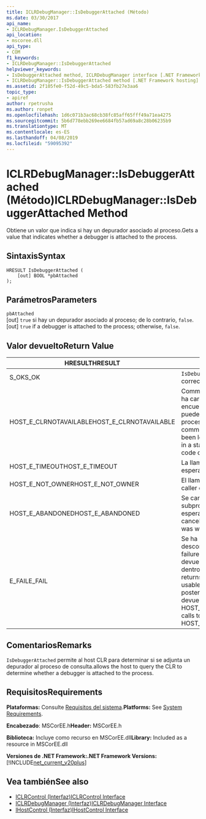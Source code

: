 ```yaml
---
title: ICLRDebugManager::IsDebuggerAttached (Método)
ms.date: 03/30/2017
api_name:
- ICLRDebugManager.IsDebuggerAttached
api_location:
- mscoree.dll
api_type:
- COM
f1_keywords:
- ICLRDebugManager::IsDebuggerAttached
helpviewer_keywords:
- IsDebuggerAttached method, ICLRDebugManager interface [.NET Framework hosting]
- ICLRDebugManager::IsDebuggerAttached method [.NET Framework hosting]
ms.assetid: 2f105fe0-f52d-49c5-bda5-583fb27e3aa6
topic_type:
- apiref
author: rpetrusha
ms.author: ronpet
ms.openlocfilehash: 1d6c071b3ac68cb38fc85aff65fff49a71ea4275
ms.sourcegitcommit: 5b6d778ebb269ee6684fb57ad69a8c28b06235b9
ms.translationtype: MT
ms.contentlocale: es-ES
ms.lasthandoff: 04/08/2019
ms.locfileid: "59095392"
---
```

# <a name="iclrdebugmanagerisdebuggerattached-method"></a><span data-ttu-id="4e049-102">ICLRDebugManager::IsDebuggerAttached (Método)</span><span class="sxs-lookup"><span data-stu-id="4e049-102">ICLRDebugManager::IsDebuggerAttached Method</span></span>
<span data-ttu-id="4e049-103">Obtiene un valor que indica si hay un depurador asociado al proceso.</span><span class="sxs-lookup"><span data-stu-id="4e049-103">Gets a value that indicates whether a debugger is attached to the process.</span></span>  
  
## <a name="syntax"></a><span data-ttu-id="4e049-104">Sintaxis</span><span class="sxs-lookup"><span data-stu-id="4e049-104">Syntax</span></span>  
  
```  
HRESULT IsDebuggerAttached (  
    [out] BOOL *pbAttached  
);  
```  
  
## <a name="parameters"></a><span data-ttu-id="4e049-105">Parámetros</span><span class="sxs-lookup"><span data-stu-id="4e049-105">Parameters</span></span>  
 `pbAttached`  
 <span data-ttu-id="4e049-106">[out] `true` si hay un depurador asociado al proceso; de lo contrario, `false`.</span><span class="sxs-lookup"><span data-stu-id="4e049-106">[out] `true` if a debugger is attached to the process; otherwise, `false`.</span></span>  
  
## <a name="return-value"></a><span data-ttu-id="4e049-107">Valor devuelto</span><span class="sxs-lookup"><span data-stu-id="4e049-107">Return Value</span></span>  
  
|<span data-ttu-id="4e049-108">HRESULT</span><span class="sxs-lookup"><span data-stu-id="4e049-108">HRESULT</span></span>|<span data-ttu-id="4e049-109">Descripción</span><span class="sxs-lookup"><span data-stu-id="4e049-109">Description</span></span>|  
|-------------|-----------------|  
|<span data-ttu-id="4e049-110">S_OK</span><span class="sxs-lookup"><span data-stu-id="4e049-110">S_OK</span></span>|`IsDebuggerAttached` <span data-ttu-id="4e049-111">se devolvió correctamente.</span><span class="sxs-lookup"><span data-stu-id="4e049-111">returned successfully.</span></span>|  
|<span data-ttu-id="4e049-112">HOST_E_CLRNOTAVAILABLE</span><span class="sxs-lookup"><span data-stu-id="4e049-112">HOST_E_CLRNOTAVAILABLE</span></span>|<span data-ttu-id="4e049-113">Common language runtime (CLR) no se ha cargado en un proceso o el CLR se encuentra en un estado en el que no se puede ejecutar código administrado o procesar la llamada correctamente.</span><span class="sxs-lookup"><span data-stu-id="4e049-113">The common language runtime (CLR) has not been loaded into a process, or the CLR is in a state in which it cannot run managed code or process the call successfully.</span></span>|  
|<span data-ttu-id="4e049-114">HOST_E_TIMEOUT</span><span class="sxs-lookup"><span data-stu-id="4e049-114">HOST_E_TIMEOUT</span></span>|<span data-ttu-id="4e049-115">La llamada ha agotado el tiempo de espera.</span><span class="sxs-lookup"><span data-stu-id="4e049-115">The call timed out.</span></span>|  
|<span data-ttu-id="4e049-116">HOST_E_NOT_OWNER</span><span class="sxs-lookup"><span data-stu-id="4e049-116">HOST_E_NOT_OWNER</span></span>|<span data-ttu-id="4e049-117">El llamador no posee el bloqueo.</span><span class="sxs-lookup"><span data-stu-id="4e049-117">The caller does not own the lock.</span></span>|  
|<span data-ttu-id="4e049-118">HOST_E_ABANDONED</span><span class="sxs-lookup"><span data-stu-id="4e049-118">HOST_E_ABANDONED</span></span>|<span data-ttu-id="4e049-119">Se canceló un evento mientras un subproceso bloqueado o fibra estaba esperando en ella.</span><span class="sxs-lookup"><span data-stu-id="4e049-119">An event was canceled while a blocked thread or fiber was waiting on it.</span></span>|  
|<span data-ttu-id="4e049-120">E_FAIL</span><span class="sxs-lookup"><span data-stu-id="4e049-120">E_FAIL</span></span>|<span data-ttu-id="4e049-121">Se ha producido un error irrecuperable desconocido.</span><span class="sxs-lookup"><span data-stu-id="4e049-121">An unknown catastrophic failure occurred.</span></span> <span data-ttu-id="4e049-122">Después de un método devuelve E_FAIL, CLR ya no es utilizable dentro del proceso.</span><span class="sxs-lookup"><span data-stu-id="4e049-122">After a method returns E_FAIL, the CLR is no longer usable within the process.</span></span> <span data-ttu-id="4e049-123">Las llamadas posteriores a métodos de hospedaje devuelven HOST_E_CLRNOTAVAILABLE.</span><span class="sxs-lookup"><span data-stu-id="4e049-123">Subsequent calls to hosting methods return HOST_E_CLRNOTAVAILABLE.</span></span>|  
  
## <a name="remarks"></a><span data-ttu-id="4e049-124">Comentarios</span><span class="sxs-lookup"><span data-stu-id="4e049-124">Remarks</span></span>  
 `IsDebuggerAttached` <span data-ttu-id="4e049-125">permite al host CLR para determinar si se adjunta un depurador al proceso de consulta.</span><span class="sxs-lookup"><span data-stu-id="4e049-125">allows the host to query the CLR to determine whether a debugger is attached to the process.</span></span>  
  
## <a name="requirements"></a><span data-ttu-id="4e049-126">Requisitos</span><span class="sxs-lookup"><span data-stu-id="4e049-126">Requirements</span></span>  
 <span data-ttu-id="4e049-127">**Plataformas:** Consulte [Requisitos del sistema](../../../../docs/framework/get-started/system-requirements.md).</span><span class="sxs-lookup"><span data-stu-id="4e049-127">**Platforms:** See [System Requirements](../../../../docs/framework/get-started/system-requirements.md).</span></span>  
  
 <span data-ttu-id="4e049-128">**Encabezado**: MSCorEE.h</span><span class="sxs-lookup"><span data-stu-id="4e049-128">**Header:** MSCorEE.h</span></span>  
  
 <span data-ttu-id="4e049-129">**Biblioteca:** Incluye como recurso en MSCorEE.dll</span><span class="sxs-lookup"><span data-stu-id="4e049-129">**Library:** Included as a resource in MSCorEE.dll</span></span>  
  
 **<span data-ttu-id="4e049-130">Versiones de .NET Framework:</span><span class="sxs-lookup"><span data-stu-id="4e049-130">.NET Framework Versions:</span></span>** [!INCLUDE[net_current_v20plus](../../../../includes/net-current-v20plus-md.md)]  
  
## <a name="see-also"></a><span data-ttu-id="4e049-131">Vea también</span><span class="sxs-lookup"><span data-stu-id="4e049-131">See also</span></span>

- [<span data-ttu-id="4e049-132">ICLRControl (Interfaz)</span><span class="sxs-lookup"><span data-stu-id="4e049-132">ICLRControl Interface</span></span>](../../../../docs/framework/unmanaged-api/hosting/iclrcontrol-interface.md)
- [<span data-ttu-id="4e049-133">ICLRDebugManager (Interfaz)</span><span class="sxs-lookup"><span data-stu-id="4e049-133">ICLRDebugManager Interface</span></span>](../../../../docs/framework/unmanaged-api/hosting/iclrdebugmanager-interface.md)
- [<span data-ttu-id="4e049-134">IHostControl (Interfaz)</span><span class="sxs-lookup"><span data-stu-id="4e049-134">IHostControl Interface</span></span>](../../../../docs/framework/unmanaged-api/hosting/ihostcontrol-interface.md)
